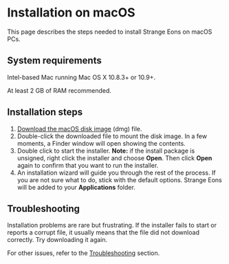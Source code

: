 # Installation on macOS

This page describes the steps needed to install Strange Eons on macOS PCs.

## System requirements

Intel-based Mac running Mac OS X 10.8.3+ or 10.9+.

At least 2 GB of RAM recommended.

## Installation steps

1. [Download the macOS disk image](http://cgjennings.ca/eons/download/update.html?platform=osx) (dmg) file.
2. Double-click the downloaded file to mount the disk image. In a few moments, a Finder window will open showing the contents.
3. Double click to start the installer.
   **Note:** if the install package is unsigned, right click the installer and choose **Open**. Then click **Open** again to confirm that you want to run the installer.
4. An installation wizard will guide you through the rest of the process. If you are not sure what to do, stick with the default options. Strange Eons will be added to your **Applications** folder.

## Troubleshooting

Installation problems are rare but frustrating. If the installer fails to start or reports a corrupt file, it usually means that the file did not download correctly. Try downloading it again.

For other issues, refer to the [Troubleshooting](um-install-troubleshooting.md) section.